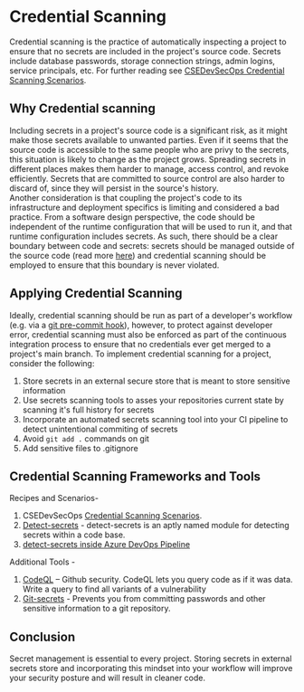 # Credential Scanning

Credential scanning is the practice of automatically inspecting a project to ensure that no secrets are included in the project's source code. Secrets include database passwords, storage connection strings, admin logins, service principals, etc.
For further reading see [CSEDevSecOps Credential Scanning Scenarios](https://github.com/microsoft/CSEDevSecOps/tree/master/Scenarios/CredentialScanning).

## Why Credential scanning

Including secrets in a project's source code is a significant risk, as it might make those secrets available to unwanted parties. Even if it seems that the source code is accessible to the same people who are privy to the secrets, this situation is likely to change as the project grows. Spreading secrets in different places makes them harder to manage, access control, and revoke efficiently. Secrets that are committed to source control are also harder to discard of, since they will persist in the source's history.  
Another consideration is that coupling the project's code to its infrastructure and deployment specifics is limiting and considered a bad practice. From a software design perspective, the code should be independent of the runtime configuration that will be used to run it, and that runtime configuration includes secrets.
 As such, there should be a clear boundary between code and secrets: secrets should be managed outside of the source code (read more [here](../../continuous-delivery/secrets-management/readme.md)) and credential scanning should be employed to ensure that this boundary is never violated.

## Applying Credential Scanning

Ideally, credential scanning should be run as part of a developer's workflow (e.g. via a [git pre-commit hook](https://githooks.com)), however, to protect against developer error, credential scanning must also be enforced as part of the continuous integration process to ensure that no credentials ever get merged to a project's main branch.
To implement credential scanning for a project, consider the  following:

1. Store secrets in an external secure store that is meant to store sensitive information
1. Use secrets scanning tools to asses your repositories current state by scanning it's full history for secrets
1. Incorporate an automated secrets scanning tool into your CI pipeline to detect unintentional commiting of secrets
1. Avoid `git add .` commands on git
1. Add sensitive files to .gitignore

## Credential Scanning Frameworks and Tools

Recipes and Scenarios-

1. CSEDevSecOps [Credential Scanning Scenarios](https://github.com/microsoft/CSEDevSecOps/tree/master/Scenarios/CredentialScanning).
1. [Detect-secrets](./recipes/detect-secrets.md) - detect-secrets is an aptly named module for detecting secrets within a code base.
1. [detect-secrets inside Azure DevOps Pipeline](./recipes/detect-secrets-ado.md)

Additional Tools -

1. [CodeQL](https://securitylab.github.com/tools/codeql)  – Github security. CodeQL lets you query code as if it was data. Write a query to find all variants of a vulnerability
1. [Git-secrets](https://github.com/awslabs/git-secrets)  - Prevents you from committing passwords and other sensitive information to a git repository.

## Conclusion

Secret management is essential to every project. Storing secrets in external secrets store and incorporating this mindset into your workflow will improve your security posture and will result in cleaner code.

